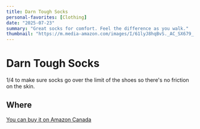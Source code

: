 ```yaml
---
title: Darn Tough Socks
personal-favorites: [Clothing]
date: "2025-07-23"
summary: "Great socks for comfort. Feel the difference as you walk."
thumbnail: "https://m.media-amazon.com/images/I/61lyJ8hqBvS._AC_SX679_.jpg" 
---
```

# Darn Tough Socks
1/4 to make sure socks go over the limit of the shoes so there's no friction on the skin.

## Where
[You can buy it on Amazon Canada](https://amzn.to/4foHT2h)